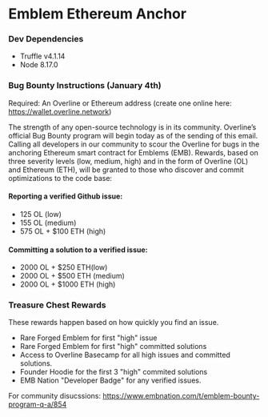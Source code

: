 # Emblem Ethereum Anchor
### Dev Dependencies
- Truffle v4.1.14
- Node 8.17.0

### Bug Bounty Instructions (January 4th) 

Required: An Overline or Ethereum address (create one online here: https://wallet.overline.network)

The strength of any open-source technology is in its community. Overline’s official Bug Bounty program will begin today as of the sending of this email. Calling all developers in our community to scour the Overline for bugs in the anchoring Ethereum smart contract for Emblems (EMB). Rewards, based on three severity levels (low, medium, high)  and in the form of Overline (OL) and Ethereum (ETH), will be granted to those who discover and commit optimizations to the code base:

#### Reporting a verified Github issue: 
- 125 OL (low)
- 155 OL (medium)
- 575 OL + $100 ETH (high)

#### Committing a solution to a verified issue: 
- 2000 OL + $250 ETH(low)
- 2000 OL + $500 ETH (medium)
- 2000 OL + $1000 ETH (high)

### Treasure Chest Rewards
These rewards happen based on how quickly you find an issue. 
- Rare Forged Emblem for first "high" issue 
- Rare Forged Emblem for first "high" committed solutions
- Access to Overline Basecamp for all high issues and committed solutions. 
- Founder Hoodie for the first 3 "high" commited solutions
- EMB Nation "Developer Badge" for any verified issues. 


For community disucssions: https://www.embnation.com/t/emblem-bounty-program-q-a/854

